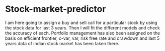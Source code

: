 # Stock-market-predictor
I am here going to assign a buy and sell call for a particular stock by using the stock data for last 3 years. Then I will fit the different models and check the accuracy of each. Portfolio management has also been assigned on the basis on efficient frontier, c-var, var, risk free rate and drawdown and last 5 years data of indian stock market has been taken there.
